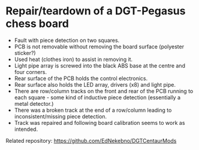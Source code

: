 Repair/teardown of a DGT-Pegasus chess board
===============

* Fault with piece detection on two squares.
* PCB is not removable without removing the board surface (polyester sticker?)
* Used heat (clothes iron) to assist in removing it.
* Light pipe array is screwed into the black ABS base at the centre and four corners.
* Rear surface of the PCB holds the control electronics.
* Rear surface also holds the LED array, drivers (x8) and light pipe.
* There are row/column tracks on the front and rear of the PCB running to each square - some kind of inductive piece detection (essentially a metal detector.)
* There was a broken track at the end of a row/column leading to inconsistent/missing piece detection.
* Track was repaired and following board calibration seems to work as intended.

Related repository:
https://github.com/EdNekebno/DGTCentaurMods
